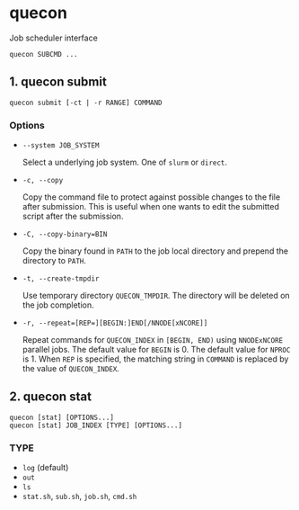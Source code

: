 # quecon

Job scheduler interface

```
quecon SUBCMD ...
```

## 1. quecon submit

```
quecon submit [-ct | -r RANGE] COMMAND
```

### Options

- `--system JOB_SYSTEM`

  Select a underlying job system.  One of `slurm` or `direct`.

- `-c, --copy`

  Copy the command file to protect against possible changes to the
  file after submission.  This is useful when one wants to edit the
  submitted script after the submission.

- `-C, --copy-binary=BIN`

  Copy the binary found in `PATH` to the job local directory and
  prepend the directory to `PATH`.

- `-t, --create-tmpdir`

  Use temporary directory `QUECON_TMPDIR`.  The directory will be
  deleted on the job completion.

- `-r, --repeat=[REP=][BEGIN:]END[/NNODE[xNCORE]]`

  Repeat commands for `QUECON_INDEX` in `[BEGIN, END)` using
  `NNODExNCORE` parallel jobs.  The default value for `BEGIN` is 0.
  The default value for `NPROC` is 1.  When `REP` is specified, the
  matching string in `COMMAND` is replaced by the value of
  `QUECON_INDEX`.

## 2. quecon stat

```
quecon [stat] [OPTIONS...]
quecon [stat] JOB_INDEX [TYPE] [OPTIONS...]
```

### TYPE

- `log` (default)
- `out`
- `ls`
- `stat.sh`, `sub.sh`, `job.sh`, `cmd.sh`
